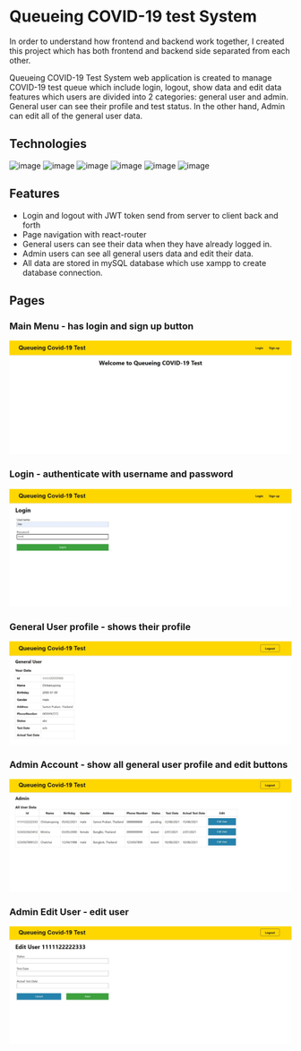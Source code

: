 # Queueing COVID-19 test System
In order to understand how frontend and backend work together, I created this project which has both frontend and backend side separated from each other. 

Queueing COVID-19 Test System web application is created to manage COVID-19 test queue which include login, logout, show data and edit data features which users are divided into 2 categories: general user and admin. General user can see their profile and test status. In the other hand, Admin can edit all of the general user data.

## Technologies
![image](https://img.shields.io/badge/HTML5-E34F26?style=for-the-badge&logo=html5&logoColor=white)
![image](https://img.shields.io/badge/CSS3-1572B6?style=for-the-badge&logo=css3&logoColor=white)
![image](https://img.shields.io/badge/JavaScript-F7DF1E?style=for-the-badge&logo=javascript&logoColor=black)
![image](https://img.shields.io/badge/Node.js-339933?style=for-the-badge&logo=nodedotjs&logoColor=white)
![image](https://img.shields.io/badge/Express.js-000000?style=for-the-badge&logo=express&logoColor=white)
![image](https://img.shields.io/badge/MySQL-00000F?style=for-the-badge&logo=mysql&logoColor=white)

## Features
- Login and logout with JWT token send from server to client back and forth
- Page navigation with react-router
- General users can see their data when they have already logged in.
- Admin users can see all general users data and edit their data.
- All data are stored in mySQL database which use xampp to create database connection.

## Pages
### Main Menu - has login and sign up button
![image](images/mainmenu.jpg)

### Login - authenticate with username and password
![image](images/login.jpg)

### General User profile - shows their profile
![image](images/general_user_account.jpg)

### Admin Account - show all general user profile and edit buttons
![image](images/admin_account.jpg)

### Admin Edit User - edit user
![image](images/admin_edit_user.jpg)